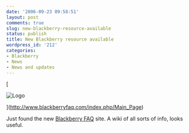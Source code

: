 ```yaml
---
date: '2006-09-23 09:58:51'
layout: post
comments: true
slug: new-blackberry-resource-available
status: publish
title: New Blackberry resource available
wordpress_id: '212'
categories:
- Blackberry
- News
- News and updates
---
```


[


![Logo](http://www.blackberryfaq.com/images/logo.gif)



](http://www.blackberryfaq.com/index.php/Main_Page)

Just found the new [Blackberry FAQ](http://www.blackberryfaq.com/index.php/Main_Page) site. A wiki of all sorts of info, looks useful.
